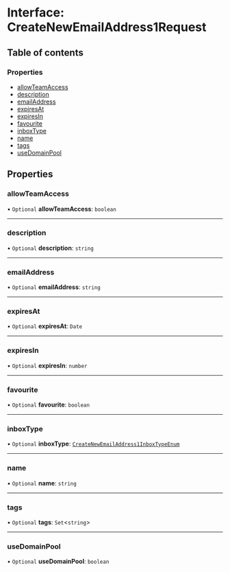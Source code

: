 # Interface: CreateNewEmailAddress1Request

## Table of contents

### Properties

- [allowTeamAccess](CreateNewEmailAddress1Request.md#allowteamaccess)
- [description](CreateNewEmailAddress1Request.md#description)
- [emailAddress](CreateNewEmailAddress1Request.md#emailaddress)
- [expiresAt](CreateNewEmailAddress1Request.md#expiresat)
- [expiresIn](CreateNewEmailAddress1Request.md#expiresin)
- [favourite](CreateNewEmailAddress1Request.md#favourite)
- [inboxType](CreateNewEmailAddress1Request.md#inboxtype)
- [name](CreateNewEmailAddress1Request.md#name)
- [tags](CreateNewEmailAddress1Request.md#tags)
- [useDomainPool](CreateNewEmailAddress1Request.md#usedomainpool)

## Properties

### allowTeamAccess

• `Optional` **allowTeamAccess**: `boolean`

___

### description

• `Optional` **description**: `string`

___

### emailAddress

• `Optional` **emailAddress**: `string`

___

### expiresAt

• `Optional` **expiresAt**: `Date`

___

### expiresIn

• `Optional` **expiresIn**: `number`

___

### favourite

• `Optional` **favourite**: `boolean`

___

### inboxType

• `Optional` **inboxType**: [`CreateNewEmailAddress1InboxTypeEnum`](../enums/CreateNewEmailAddress1InboxTypeEnum.md)

___

### name

• `Optional` **name**: `string`

___

### tags

• `Optional` **tags**: `Set`<`string`\>

___

### useDomainPool

• `Optional` **useDomainPool**: `boolean`
